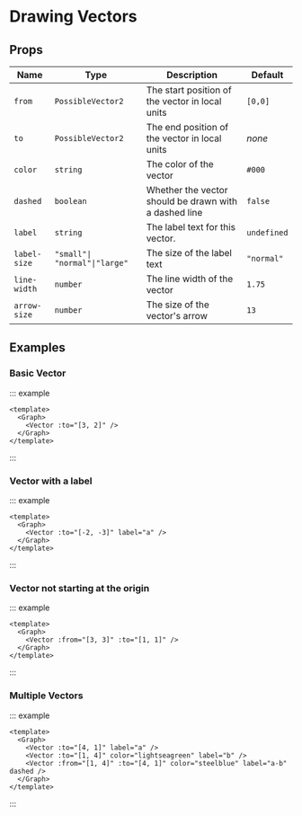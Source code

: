 # Drawing Vectors

<div class="justify-center items-center flex">
  <Graph :units="false" :domain-x="[0, 5]" :domain-y="[0, 5]" :origin="[0, 5]" :grid-size="0.5">
    <Vector :to="[3, 2]" label="a" />
    <Vector :to="[1, 4]" color="lightseagreen" label="b" />
    <Vector :from="[1, 4]" :to="[3, 2]" color="#33aabb" label="a-b" dashed />
  </Graph>
</div>

## Props

| Name         | Type                          | Description                                           | Default     |
|--------------|-------------------------------|-------------------------------------------------------|-------------|
| `from`       | `PossibleVector2`             | The start position of the vector in local units       | `[0,0]`     |
| `to`         | `PossibleVector2`             | The end position of the vector in local units         | _none_      |
| `color`      | `string`                      | The color of the vector                               | `#000`      |
| `dashed`     | `boolean`                     | Whether the vector should be drawn with a dashed line | `false`     |
| `label`      | `string`                      | The label text for this vector.                       | `undefined` |
| `label-size` | `"small"\| "normal"\|"large"` | The size of the label text                            | `"normal"`  |
| `line-width` | `number`                      | The line width of the vector                          | `1.75`      |
| `arrow-size` | `number`                      | The size of the vector's arrow                        | `13`        |

## Examples

### Basic Vector

::: example

```vue
<template>
  <Graph>
    <Vector :to="[3, 2]" />
  </Graph>
</template>
```

:::


### Vector with a label

::: example

```vue
<template>
  <Graph>
    <Vector :to="[-2, -3]" label="a" />
  </Graph>
</template>
```

:::


### Vector not starting at the origin

::: example

```vue
<template>
  <Graph>
    <Vector :from="[3, 3]" :to="[1, 1]" />
  </Graph>
</template>
```

:::


### Multiple Vectors

::: example

```vue
<template>
  <Graph>
    <Vector :to="[4, 1]" label="a" />
    <Vector :to="[1, 4]" color="lightseagreen" label="b" />
    <Vector :from="[1, 4]" :to="[4, 1]" color="steelblue" label="a-b" dashed />
  </Graph>
</template>
```

:::